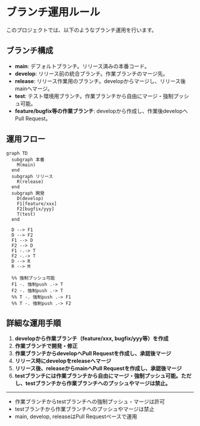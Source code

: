 # ブランチ運用ルール

このプロジェクトでは、以下のようなブランチ運用を行います。

## ブランチ構成

- **main**: デフォルトブランチ。リリース済みの本番コード。
- **develop**: リリース前の統合ブランチ。作業ブランチのマージ先。
- **release**: リリース作業用のブランチ。developからマージし、リリース後mainへマージ。
- **test**: テスト環境用ブランチ。作業ブランチから自由にマージ・強制プッシュ可能。
- **feature/bugfix等の作業ブランチ**: developから作成し、作業後developへPull Request。

## 運用フロー

```mermaid
graph TD
  subgraph 本番
    M(main)
  end
  subgraph リリース
    R(release)
  end
  subgraph 開発
    D(develop)
    F1[feature/xxx]
    F2[bugfix/yyy]
    T(test)
  end

  D --> F1
  D --> F2
  F1 --> D
  F2 --> D
  F1 -.-> T
  F2 -.-> T
  D --> R
  R --> M

  %% 強制プッシュ可能
  F1 -. 強制push .-> T
  F2 -. 強制push .-> T
  %% T -. 強制push .-> F1
  %% T -. 強制push .-> F2
```

## 詳細な運用手順

1. **developから作業ブランチ（feature/xxx, bugfix/yyy等）を作成**
2. **作業ブランチで開発・修正**
3. **作業ブランチからdevelopへPull Requestを作成し、承認後マージ**
4. **リリース時にdevelopをreleaseへマージ**
5. **リリース後、releaseからmainへPull Requestを作成し、承認後マージ**
6. **testブランチには作業ブランチから自由にマージ・強制プッシュ可能。ただし、testブランチから作業ブランチへのプッシュやマージは禁止。**

---

- 作業ブランチからtestブランチへの強制プッシュ・マージは許可
- testブランチから作業ブランチへのプッシュやマージは禁止
- main, develop, releaseはPull Requestベースで運用 